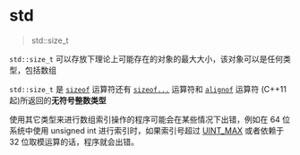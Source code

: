 # std

> std::size_t

`std::size_t` 可以存放下理论上可能存在的对象的最大大小，该对象可以是任何类型，包括数组

`std::size_t` 是 [`sizeof`](https://c-cpp.com/cpp/language/sizeof.html) 运算符还有 [`sizeof...`](https://c-cpp.com/cpp/language/sizeof....html) 运算符和 [`alignof`](https://c-cpp.com/cpp/language/alignof.html) 运算符 (C++11 起)所返回的**无符号整数类型**

使用其它类型来进行数组索引操作的程序可能会在某些情况下出错，例如在 64 位系统中使用 unsigned int 进行索引时，如果索引号超过 [UINT_MAX](https://c-cpp.com/cpp/types/climits.html) 或者依赖于 32 位取模运算的话，程序就会出错。
